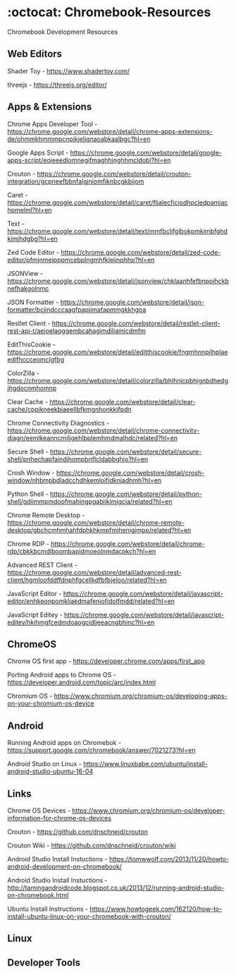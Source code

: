 # :octocat: Chromebook-Resources

Chromebook Development Resources


## Web Editors

Shader Toy - https://www.shadertoy.com/

threejs - https://threejs.org/editor/


## Apps & Extensions

Chrome Apps Developer Tool - https://chrome.google.com/webstore/detail/chrome-apps-extensions-de/ohmmkhmmmpcnpikjeljgnaoabkaalbgc?hl=en

Google Apps Script - https://chrome.google.com/webstore/detail/google-apps-script/eoieeedlomnegifmaghhjnghhmcldobl?hl=en

Crouton - https://chrome.google.com/webstore/detail/crouton-integration/gcpneefbbnfalgjniomfjknbcgkbijom

Caret - https://chrome.google.com/webstore/detail/caret/fljalecfjciodhpcledpamjachpmelml?hl=en

Text - https://chrome.google.com/webstore/detail/text/mmfbcljfglbokpmkimbfghdkjmjhdgbg?hl=en

Zed Code Editor - https://chrome.google.com/webstore/detail/zed-code-editor/pfmjnmeipppmcebplngmhfkleiinphhp?hl=en

JSONView - https://chrome.google.com/webstore/detail/jsonview/chklaanhfefbnpoihckbnefhakgolnmc

JSON Formatter - https://chrome.google.com/webstore/detail/json-formatter/bcjindcccaagfpapjjmafapmmgkkhgoa

Restlet Client - https://chrome.google.com/webstore/detail/restlet-client-rest-api-t/aejoelaoggembcahagimdiliamlcdmfm

EditThisCookie - https://chrome.google.com/webstore/detail/editthiscookie/fngmhnnpilhplaeedifhccceomclgfbg

ColorZilla - https://chrome.google.com/webstore/detail/colorzilla/bhlhnicpbhignbdhedgjhgdocnmhomnp

Clear Cache - https://chrome.google.com/webstore/detail/clear-cache/cppjkneekbjaeellbfkmgnhonkkjfpdn

Chrome Connectivity Diagnostics - https://chrome.google.com/webstore/detail/chrome-connectivity-diagn/eemlkeanncmjljgehlbplemhmdmalhdc/related?hl=en

Secure Shell - https://chrome.google.com/webstore/detail/secure-shell/pnhechapfaindjhompbnflcldabbghjo?hl=en

Crosh Window - https://chrome.google.com/webstore/detail/crosh-window/nhbmpbdladcchdhkemlojfjdknjadhmh?hl=en

Python Shell - https://chrome.google.com/webstore/detail/python-shell/gdiimmpmdoofmahingpgabiikimjgcia/related?hl=en

Chrome Remote Desktop - https://chrome.google.com/webstore/detail/chrome-remote-desktop/gbchcmhmhahfdphkhkmpfmihenigjmpp/related?hl=en

Chrome RDP - https://chrome.google.com/webstore/detail/chrome-rdp/cbkkbcmdlboombapidmoeolnmdacpkch?hl=en

Advanced REST Client - https://chrome.google.com/webstore/detail/advanced-rest-client/hgmloofddffdnphfgcellkdfbfbjeloo/related?hl=en

JavaScript Editor - https://chrome.google.com/webstore/detail/javascript-editor/enhkeonpomkliaedmafeniofidolfmdd/related?hl=en

JavaScript Editey - https://chrome.google.com/webstore/detail/javascript-editey/hkihmgfcedmdoaogcjdljeeacngbhinc?hl=en


## ChromeOS
Chrome OS first app - https://developer.chrome.com/apps/first_app

Porting Android apps to Chrome OS - https://developer.android.com/topic/arc/index.html

Chromium OS - https://www.chromium.org/chromium-os/developing-apps-on-your-chromium-os-device


## Android

Running Android apps on Chromebok - https://support.google.com/chromebook/answer/7021273?hl=en

Android Studio on Linux - https://www.linuxbabe.com/ubuntu/install-android-studio-ubuntu-16-04


## Links

Chrome OS Devices - https://www.chromium.org/chromium-os/developer-information-for-chrome-os-devices

Crouton - https://github.com/dnschneid/crouton

Crouton Wiki - https://github.com/dnschneid/crouton/wiki

Android Studio Install Instuctions - https://tomwwolf.com/2013/11/20/howto-android-development-on-chromebook/

Android Studio Install Instuctions - http://tamingandroidcode.blogspot.co.uk/2013/12/running-android-studio-on-chromebook.html

Ubuntu Install Instructions - https://www.howtogeek.com/162120/how-to-install-ubuntu-linux-on-your-chromebook-with-crouton/

## Linux


## Developer Tools

